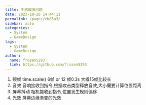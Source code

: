 ```yaml
---
title: 手感解决问题
date: 2023-10-26 14:44:11
permalink: /pages/cb85a3/
sidebar: auto
categories:
  - System
  - GameDesign
tags:
  - System
  - GameDesign
author: 
  name: frozen5293
  link: https://github.com/frozen5293
---
```


1. 顿帧
    time.scale()
    6帧 or 12 帧0.3s 大概15帧比较长
2. 音效
    音响接收到指令,根据攻击类型释放音效,大小需要计算位置距离
3. 屏幕抖动
    相机接收到指令,位置发生规则偏移
4. 光效
   屏幕边缘渐变的光效